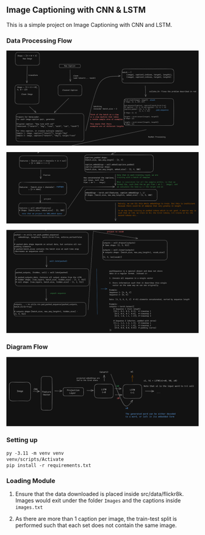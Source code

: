 ## Image Captioning with CNN & LSTM

This is a simple project on Image Captioning with CNN and LSTM. 



### Data Processing Flow 
![alt text](assets/p1.png)

![alt text](assets/p2.png)

![alt text](assets/p3.png)

### Diagram Flow 
![alt text](assets/image.png)


### Setting up
```
py -3.11 -m venv venv 
venv/scripts/Activate 
pip install -r requirements.txt
```

### Loading Module 
1. Ensure that the data downloaded is placed inside src/data/flickr8k. Images would exit under the folder `Images` and the captions inside `images.txt`

2. As there are more than 1 caption per image, the train-test split is performed such that each set does not contain the same image. 
